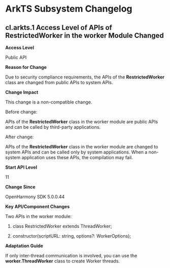 # ArkTS Subsystem Changelog

## cl.arkts.1 Access Level of APIs of RestrictedWorker in the worker Module Changed

**Access Level**

Public API

**Reason for Change**

Due to security compliance requirements, the APIs of the **RestrictedWorker** class are changed from public APIs to system APIs.

**Change Impact**

This change is a non-compatible change.

Before change:

APIs of the **RestrictedWorker** class in the worker module are public APIs and can be called by third-party applications.

After change:

APIs of the **RestrictedWorker** class in the worker module are changed to system APIs and can be called only by system applications. When a non-system application uses these APIs, the compilation may fail.

**Start API Level**

11

**Change Since**

OpenHarmony SDK 5.0.0.44

**Key API/Component Changes**

Two APIs in the worker module:

1. class RestrictedWorker extends ThreadWorker;

2. constructor(scriptURL: string, options?: WorkerOptions);

**Adaptation Guide**

If only inter-thread communication is involved, you can use the **worker.ThreadWorker** class to create Worker threads.
